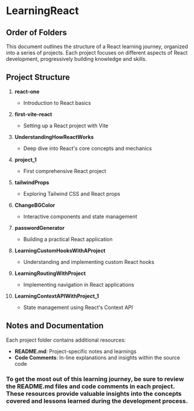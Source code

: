 # LearningReact
## Order of Folders

This document outlines the structure of a React learning journey, organized into a series of projects. Each project focuses on different aspects of React development, progressively building knowledge and skills.

## Project Structure

1. **react-one**
   - Introduction to React basics

2. **first-vite-react**
   - Setting up a React project with Vite

3. **UnderstandingHowReactWorks**
   - Deep dive into React's core concepts and mechanics

4. **project_1**
   - First comprehensive React project

5. **tailwindProps**
   - Exploring Tailwind CSS and React props

6. **ChangeBGColor**
   - Interactive components and state management

7. **passwordGenerator**
   - Building a practical React application

8. **LearningCustomHooksWithAProject**
   - Understanding and implementing custom React hooks

9. **LearningRoutingWithProject**
   - Implementing navigation in React applications

10. **LearningContextAPIWithProject_1**
    - State management using React's Context API

## Notes and Documentation

Each project folder contains additional resources:

- **README.md**: Project-specific notes and learnings
- **Code Comments**: In-line explanations and insights within the source code

### To get the most out of this learning journey, be sure to review the README.md files and code comments in each project. These resources provide valuable insights into the concepts covered and lessons learned during the development process.
